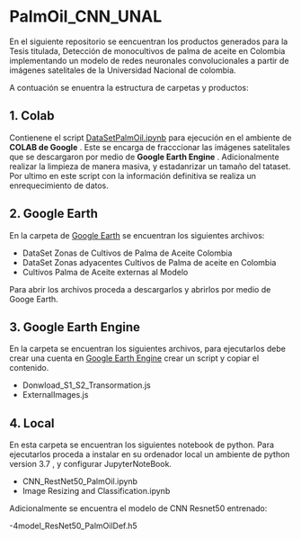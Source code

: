 # PalmOil_CNN_UNAL
En el siguiente repositorio se eencuentran los productos generados para la Tesis titulada, Detección de monocultivos de palma de aceite en Colombia implementando un modelo de redes neuronales convolucionales a partir de imágenes satelitales de la Universidad Nacional de colombia.

A contuación se enuentra la estructura de carpetas y productos: 

## 1. Colab

Contienene el script [DataSetPalmOil.ipynb](https://pages.github.com/) para ejecución en el ambiente de **COLAB de Google** . Este se encarga de fracccionar las imágenes satelitales que se descargaron por medio de **Google Earth Engine** . Adicionalmente realizar la limpieza de manera masiva, y estadanrizar un tamaño del tataset. Por ultimo en este script con la información definitiva se realiza un enrequecimiento de datos. 

## 2. Google Earth

En la carpeta de [Google Earth](https://www.google.com/intl/es/earth/) se encuentran los siguientes archivos: 

- DataSet Zonas de Cultivos de Palma de Aceite Colombia 
- DataSet Zonas adyacentes Cultivos de Palma de aceite en Colombia
- Cultivos Palma de Aceite externas al Modelo

Para abrir los archivos proceda a descargarlos y abrirlos por medio de Googe Earth. 

## 3. Google Earth Engine

En la carpeta se encuentran los siguientes archivos, para ejecutarlos debe crear una cuenta en [Google Earth Engine](https://earthengine.google.com/) crear un script y copiar el contenido. 

- Donwload_S1_S2_Transormation.js
- ExternalImages.js

## 4. Local

En esta carpeta se encuentran los siguientes notebook de python. Para ejecutarlos proceda a instalar en su ordenador local un ambiente de python version 3.7 , y configurar JupyterNoteBook.

- CNN_RestNet50_PalmOil.ipynb
- Image Resizing and Classification.ipynb

Adicionalmente se encuentra el modelo de CNN Resnet50 entrenado: 

-4model_ResNet50_PalmOilDef.h5

